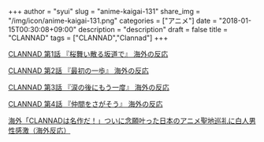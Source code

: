 +++
author = "syui"
slug = "anime-kaigai-131"
share_img = "/img/icon/anime-kaigai-131.png"
categories = ["アニメ"]
date = "2018-01-15T00:30:08+09:00"
description = "description"
draft = false
title = "CLANNAD"
tags = ["CLANNAD","Clannad"]
+++



<a href="http://kanagt.blog.fc2.com/blog-entry-46.html" rel="nofollow" target="_blank" title="CLANNAD 第1話 『桜舞い散る坂道で』 海外の反応">CLANNAD 第1話 『桜舞い散る坂道で』 海外の反応</a>

<a href="http://kanagt.blog.fc2.com/blog-entry-50.html" rel="nofollow" target="_blank" title="CLANNAD 第2話 『最初の一歩』 海外の反応">CLANNAD 第2話 『最初の一歩』 海外の反応</a>

<a href="http://kanagt.blog.fc2.com/blog-entry-58.html" rel="nofollow" target="_blank" title="CLANNAD 第3話 『涙の後にもう一度』 海外の反応">CLANNAD 第3話 『涙の後にもう一度』 海外の反応</a>

<a href="http://kanagt.blog.fc2.com/blog-entry-74.html" rel="nofollow" target="_blank" title="CLANNAD 第4話 『仲間をさがそう』 海外の反応">CLANNAD 第4話 『仲間をさがそう』 海外の反応</a>

<a href="http://xxxkikimimixxx.blog.fc2.com/blog-entry-7122.html" rel="nofollow" target="_blank" title="海外「CLANNADは名作だ！」ついに念願叶った日本のアニメ聖地巡礼に白人男性感激（海外反応）">海外「CLANNADは名作だ！」ついに念願叶った日本のアニメ聖地巡礼に白人男性感激（海外反応）</a>
